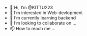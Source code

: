 - 👋 Hi, I’m @KITTU223
- 👀 I’m interested in Web-devlopment 
- 🌱 I’m currently learning backend
- 💞️ I’m looking to collaborate on ...
- 📫 How to reach me ...

<!---
KITTU223/KITTU223 is a ✨ special ✨ repository because its `README.md` (this file) appears on your GitHub profile.
You can click the Preview link to take a look at your changes.
--->
